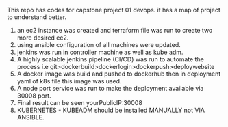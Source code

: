This repo has codes for capstone project 01 devops. it has a map of project to understand better.
1. an ec2 instance was created and terraform file was run to create two more desired ec2.
2. using ansible configuration of all machines were updated.
3. jenkins was run in controller machine as well as kube adm.
4. A highly scalable jenkins pipeline (CI/CD) was run to automate the process i.e git>dockerbuild>dockerlogin>dockerpush>deploywebsite
5. A docker image was build and pushed to dockerhub then in deployment yaml of k8s file this image was used.
6. A node port service was run to make the deployment available via 30008 port.
7. Final result can be seen yourPublicIP:30008
8. KUBERNETES - KUBEADM should be installed MANUALLY not VIA ANSIBLE.
